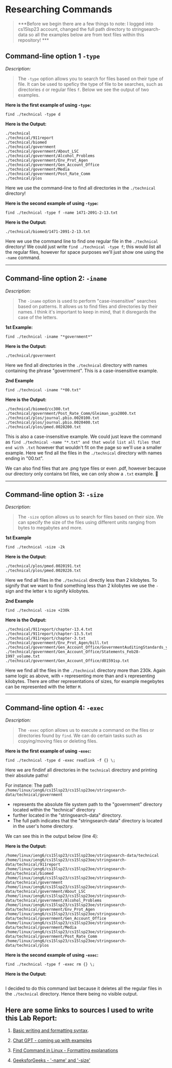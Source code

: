 # Researching Commands                                          

> ***Before we begin there are a few things to note:
> I logged into cs15lsp23 account, changed the full path directory to stringsearch-data
> so all the examples below are from text files within this repository! *** 

## Command-line option 1 `-type` 
*Description:*
> The `-type` option allows you to search for files based on their type of file. It can be used to speficy the type of file to be searches, such as directories `d` or regular files `f`. Below we see the output of two examples. 


**Here is the first example of using `-type`:**
```
find ./technical -type d
```


**Here is the Output:**
```
./technical
./technical/911report
./technical/biomed
./technical/government
./technical/government/About_LSC
./technical/government/Alcohol_Problems
./technical/government/Env_Prot_Agen
./technical/government/Gen_Account_Office
./technical/government/Media
./technical/government/Post_Rate_Comm
./technical/plos
```
Here we use the command-line to find all directories in the `./technical` directory! 


**Here is the second example of using `-type`:**


```
find ./technical -type f -name 1471-2091-2-13.txt
```


**Here is the Output:**
```
./technical/biomed/1471-2091-2-13.txt 
```
Here we use the command line to find one regular file in the `./technical` directory! We could just write `find ./technical -type f`; this would list all the regular files, however for space purposes we'll just show one using the `-name` command. 




--------
## Command-line option 2: `-iname`
*Description:*
> The `-iname` option is used to perform "case-insensitive" searches based on patterns. It allows us to find files and directories by their names. I think it's important to keep in mind, that it disregards the case of the letters. 


**1st Example:**
```
find ./technical -iname "*government*"
```


**Here is the Output:**
```
./technical/government
``` 
Here we find all directories in the `./technical` directory with names containing the phrase "government". This is a case-insensitive example. 


**2nd Example**
```
find ./technical -iname "*00.txt"
```


**Here is the Output:**
```
./technical/biomed/cc300.txt
./technical/government/Post_Rate_Comm/Gleiman_gca2000.txt      
./technical/plos/journal.pbio.0020100.txt
./technical/plos/journal.pbio.0020400.txt
./technical/plos/pmed.0020200.txt
``` 
This is also a case-insensitive example. We could just leave the command as `find ./technical -name "*.txt" and that would list all files that end with .txt` however that wouldn't fit on the page so we'll use a smaller example. Here we find all the files in the `./technical` directory with names ending in "00.txt". 


We can also find files that are .png type files or even .pdf, however because our directory only contains txt files, we can only show a `.txt` example. :slightly_smiling_face:



---------
## Command-line option 3: `-size`
*Description:*
> The `-size` option allows us to search for files based on their size. We can specify the size of the files using different units ranging from bytes to megabytes and more. 


**1st Example**
```
find ./technical -size -2k
```


**Here is the Output:**
```
./technical/plos/pmed.0020191.txt
./technical/plos/pmed.0020226.txt
``` 

Here we find all files in the `./technical` directly less than 2 kilobytes. To signify that we want to find something less than 2 kilobytes we use the `-` sign and the letter `k` to signify kilobytes.  


**2nd Example**
```
find ./technical -size +230k
```


**Here is the Output:**
```
./technical/911report/chapter-13.4.txt
./technical/911report/chapter-13.5.txt
./technical/911report/chapter-3.txt
./technical/government/Env_Prot_Agen/bill.txt
./technical/government/Gen_Account_Office/GovernmentAuditingStandards_yb2002ed.txt
./technical/government/Gen_Account_Office/Statements_Feb28-1997_volume.txt
./technical/government/Gen_Account_Office/d01591sp.txt
``` 


Here we find all the files in the `./technical` directory more than 230k. Again same logic as above, with `+` representing more than and `k` representing kilobytes. There are other representations of sizes, for example megebytes can be represented with the letter `M`. 




---------
## Command-line option 4: `-exec`
*Description:*
> The `-exec` option allows us to execute a command on the files or directories found by `find`. We can do certain tasks such as copying/moving files or deleting files.  


**Here is the first example of using `-exec`:**

```
find ./technical -type d -exec readlink -f {} \;
```

Here we are findinf all directories in the `technical` directory and printing their absolute paths! 

For instance: The path `/home/linux/ieng6/cs15lsp23/cs15lsp23oe/stringsearch-data/technical/government` 
- represents the absolute file system path to the "government" directory located within the
"technical" directory
- further located in the "stringsearch-data" directory. 
- The full path indicates that the "stringsearch-data" directory is located in the user's home
directory. 

We can see this in the output below (line 4):


**Here is the Output:**



```
/home/linux/ieng6/cs15lsp23/cs15lsp23oe/stringsearch-data/technical
/home/linux/ieng6/cs15lsp23/cs15lsp23oe/stringsearch-data/technical/911report
/home/linux/ieng6/cs15lsp23/cs15lsp23oe/stringsearch-data/technical/biomed
/home/linux/ieng6/cs15lsp23/cs15lsp23oe/stringsearch-data/technical/government
/home/linux/ieng6/cs15lsp23/cs15lsp23oe/stringsearch-data/technical/government/About_LSC
/home/linux/ieng6/cs15lsp23/cs15lsp23oe/stringsearch-data/technical/government/Alcohol_Problems
/home/linux/ieng6/cs15lsp23/cs15lsp23oe/stringsearch-data/technical/government/Env_Prot_Agen
/home/linux/ieng6/cs15lsp23/cs15lsp23oe/stringsearch-data/technical/government/Gen_Account_Office
/home/linux/ieng6/cs15lsp23/cs15lsp23oe/stringsearch-data/technical/government/Media
/home/linux/ieng6/cs15lsp23/cs15lsp23oe/stringsearch-data/technical/government/Post_Rate_Comm
/home/linux/ieng6/cs15lsp23/cs15lsp23oe/stringsearch-data/technical/plos

``` 


**Here is the second example of using `-exec`:**


```
find ./technical -type f -exec rm {} \;
```



**Here is the Output:**


```
``` 

I decided to do this command last because it deletes all the regular files in the `./technical` directory. Hence there being no visible output. 


## Here are some links to sources I used to write this Lab Report: 

1. [Basic writing and formatting syntax](https://docs.github.com/en/get-started/writing-on-github/getting-started-with-writing-and-formatting-on-github/basic-writing-and-formatting-syntax#links).

2. [Chat GPT - coming up with examples](https://openai.com/blog/chatgpt)

3. [Find Command in Linux - Formatting explanations](https://linuxize.com/post/how-to-find-files-in-linux-using-the-command-line/)

4. [GeeksforGeeks - '-name' and '-size'](https://www.geeksforgeeks.org/find-command-in-linux-with-examples/)
